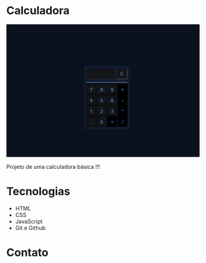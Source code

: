 # Calculadora

![preview](./previa.png)


 Projeto de uma calculadora básica !!!


# Tecnologias 

- HTML <br>
- CSS <br>
- JavaScript <br>
- Git e Github

# Contato
 
 
